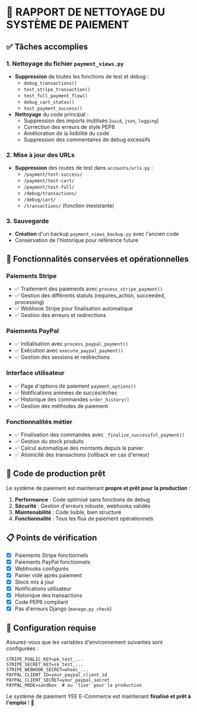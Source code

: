 # 🧹 RAPPORT DE NETTOYAGE DU SYSTÈME DE PAIEMENT

## ✅ Tâches accomplies

### 1. Nettoyage du fichier `payment_views.py`
- **Suppression** de toutes les fonctions de test et debug :
  - `debug_transactions()` 
  - `test_stripe_transaction()`
  - `test_full_payment_flow()`
  - `debug_cart_status()`
  - `test_payment_success()`
- **Nettoyage** du code principal :
  - Suppression des imports inutilisés (`uuid`, `json`, `logging`)
  - Correction des erreurs de style PEP8
  - Amélioration de la lisibilité du code
  - Suppression des commentaires de debug excessifs

### 2. Mise à jour des URLs
- **Suppression** des routes de test dans `accounts/urls.py` :
  - `/payment/test-success/`
  - `/payment/test-cart/`
  - `/payment/test-full/`
  - `/debug/transactions/`
  - `/debug/cart/`
  - `/transactions/` (fonction inexistante)

### 3. Sauvegarde
- **Création** d'un backup `payment_views_backup.py` avec l'ancien code
- Conservation de l'historique pour référence future

## 🚀 Fonctionnalités conservées et opérationnelles

### Paiements Stripe
- ✅ Traitement des paiements avec `process_stripe_payment()`
- ✅ Gestion des différents statuts (requires_action, succeeded, processing)
- ✅ Webhook Stripe pour finalisation automatique
- ✅ Gestion des erreurs et redirections

### Paiements PayPal
- ✅ Initialisation avec `process_paypal_payment()`
- ✅ Exécution avec `execute_paypal_payment()`
- ✅ Gestion des sessions et redirections

### Interface utilisateur
- ✅ Page d'options de paiement `payment_options()`
- ✅ Notifications animées de succès/échec
- ✅ Historique des commandes `order_history()`
- ✅ Gestion des méthodes de paiement

### Fonctionnalités métier
- ✅ Finalisation des commandes avec `_finalize_successful_payment()`
- ✅ Gestion du stock produits
- ✅ Calcul automatique des montants depuis le panier
- ✅ Atomicité des transactions (rollback en cas d'erreur)

## 🎯 Code de production prêt

Le système de paiement est maintenant **propre et prêt pour la production** :

1. **Performance** : Code optimisé sans fonctions de debug
2. **Sécurité** : Gestion d'erreurs robuste, webhooks validés
3. **Maintenabilité** : Code lisible, bien structuré
4. **Fonctionnalité** : Tous les flux de paiement opérationnels

## 📋 Points de vérification

- [x] Paiements Stripe fonctionnels
- [x] Paiements PayPal fonctionnels  
- [x] Webhooks configurés
- [x] Panier vidé après paiement
- [x] Stock mis à jour
- [x] Notifications utilisateur
- [x] Historique des transactions
- [x] Code PEP8 compliant
- [x] Pas d'erreurs Django (`manage.py check`)

## 🔧 Configuration requise

Assurez-vous que les variables d'environnement suivantes sont configurées :

```env
STRIPE_PUBLIC_KEY=pk_test_...
STRIPE_SECRET_KEY=sk_test_...
STRIPE_WEBHOOK_SECRET=whsec_...
PAYPAL_CLIENT_ID=your_paypal_client_id
PAYPAL_CLIENT_SECRET=your_paypal_secret
PAYPAL_MODE=sandbox  # ou 'live' pour la production
```

Le système de paiement YEE E-Commerce est maintenant **finalisé et prêt à l'emploi** ! 🎉
